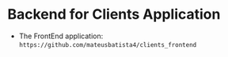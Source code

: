 # Backend for Clients Application

 - The FrontEnd application: `https://github.com/mateusbatista4/clients_frontend`
